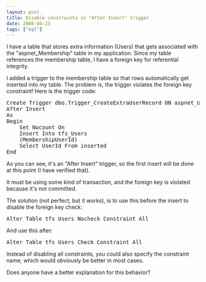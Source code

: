 ```yaml
---
layout: post
title: Disable constraints in "After Insert" trigger
date: 2008-04-23
tags: ["sql"]
---
```


I have a table that stores extra information (Users) that gets associated with the &quot;aspnet_Membership&quot; table in my application. Since my table references the membership table, I have a foreign key for referential integrity.

I added a trigger to the membership table so that rows automatically get inserted into my table. The problem is, the trigger violates the foreign key constraint! Here is the trigger code:
  <pre class="sql" name="code">Create Trigger dbo.Trigger_CreateExtraUserRecord ON aspnet_Users
After Insert
As
Begin
    Set Nocount On
    Insert Into tfs_Users
    (MembershipUserId)
    Select UserId From inserted
End</pre>

As you can see, it's an &quot;After Insert&quot; trigger, so the first insert will be done at this point (I have verified that).

It must be using some kind of transaction, and the foreign key is violated because it's not committed.

The solution (not perfect, but it works), is to use this before the insert to disable the foreign key check:

<pre class="sql" name="code">Alter Table tfs_Users Nocheck Constraint All</pre>

And use this after:

<pre class="sql" name="code">Alter Table tfs_Users Check Constraint All</pre>

Instead of disabling all constraints, you could also specify the constraint name, which would obviously be better in most cases.

Does anyone have a better explanation for this behavior?